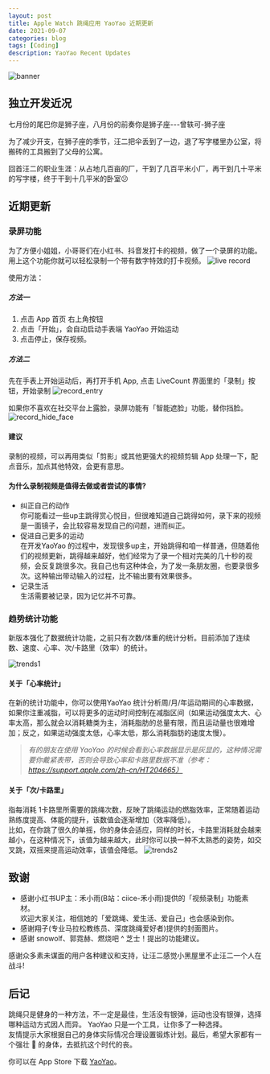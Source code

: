 ```yaml
---
layout: post
title: Apple Watch 跳绳应用 YaoYao 近期更新
date: 2021-09-07
categories: blog
tags: [Coding]
description: YaoYao Recent Updates
---
```


![banner](/img/post/0907/banner.jpeg)
## 独立开发近况
七月份的尾巴你是狮子座，八月份的前奏你是狮子座---曾轶可-狮子座 

为了减少开支，在狮子座的季节，汪二把伞丢到了一边，退了写字楼里办公室，将搬砖的工具搬到了父母的公寓。
  
回首汪二的职业生涯：从占地几百亩的厂，干到了几百平米小厂，再干到几十平米的写字楼，终于干到十几平米的卧室😕  

## 近期更新
### 录屏功能
为了方便小姐姐，小哥哥们在小红书、抖音发打卡的视频，做了一个录屏的功能。用上这个功能你就可以轻松录制一个带有数字特效的打卡视频。
![live record](/img/post/0907/live_rec.gif)  

使用方法：
##### 方法一
1. 点击 App 首页 右上角按钮
2. 点击「开始」，会自动启动手表端 YaoYao 开始运动
3. 点击停止，保存视频。   

##### 方法二
先在手表上开始运动后，再打开手机 App, 点击 LiveCount 界面里的「录制」按钮，开始录制
![record_entry](/img/post/0907/rec_entry.jpg)  

如果你不喜欢在社交平台上露脸，录屏功能有「智能遮脸」功能，替你挡脸。
![record_hide_face](/img/post/0907/rec_face.jpg)  

#### 建议
录制的视频，可以再用类似「剪影」或其他更强大的视频剪辑 App 处理一下，配点音乐，加点其他特效，会更有意思。


#### 为什么录制视频是值得去做或者尝试的事情?
- 纠正自己的动作  
你可能看过一些up主跳得赏心悦目，但很难知道自己跳得如何，录下来的视频是一面镜子，会比较容易发现自己的问题，进而纠正。
- 促进自己更多的运动   
在开发YaoYao 的过程中，发现很多up主，开始跳得和咱一样普通，但随着他们的视频更新，跳得越来越好，他们经常为了录一个相对完美的几十秒的视频，会反复跳很多次。我自己也有这种体会，为了发一条朋友圈，也要录很多次。这种输出带动输入的过程，比不输出要有效果很多。
- 记录生活  
生活需要被记录，因为记忆并不可靠。



### 趋势统计功能
新版本强化了数据统计功能，之前只有次数/体重的统计分析。目前添加了连续数、速度、心率、次/卡路里（效率）的统计。

![trends1](/img/post/0907/trends1.jpg)  
#### 关于「心率统计」
在新的统计功能中，你可以使用YaoYao 统计分析周/月/年运动期间的心率数据，如果你注重减脂，可以将更多的运动时间控制在减脂区间（如果运动强度太大、心率太高，那么就会以消耗糖类为主，消耗脂肪的总量有限，而且运动量也很难增加；反之，如果运动强度太低，心率太低，那么消耗脂肪的速度太慢）。

> *有的朋友在使用 YaoYao 的时候会看到心率数据显示是灰显的，这种情况需要你戴紧表带，否则会导致心率和卡路里数据不准（参考：https://support.apple.com/zh-cn/HT204665）*

#### 关于「次/卡路里」
指每消耗 1卡路里所需要的跳绳次数，反映了跳绳运动的燃脂效率，正常随着运动熟练度提高、体能的提升，该数值会逐渐增加（效率降低）。   
比如，在你跳了很久的单摇，你的身体会适应，同样的时长，卡路里消耗就会越来越小，在这种情况下，该值为越来越大，此时你可以换一种不太熟悉的姿势，如交叉跳，双摇来提高运动效率，该值会降低。
![trends2](/img/post/0907/trends2.jpg)    

## 致谢
- 感谢小红书UP主：禾小雨(B站：ciice-禾小雨)提供的「视频录制」功能素材。   
欢迎大家关注，相信她的「爱跳绳、爱生活、爱自己」也会感染到你。  
- 感谢翔子(专业马拉松教练员、深度跳绳爱好者)提供的封面图片。
- 感谢 snowolf、郭霓赫、燃烧吧 ^ 芝士！提出的功能建议。

感谢众多素未谋面的用户各种建议和支持，让汪二感觉小黑屋里不止汪二一个人在战斗!

## 后记
跳绳只是健身的一种方法，不一定是最佳，生活没有银弹，运动也没有银弹，选择哪种运动方式因人而异。 YaoYao 只是一个工具，让你多了一种选择。   
友情提示大家根据自己的身体实际情况合理设置锻炼计划。最后，希望大家都有一个强壮 💪 的身体，去抵抗这个时代的丧。

你可以在 App Store 下载 [YaoYao](https://apps.apple.com/cn/app/yaoyao-jump-rope/id1179393901)。